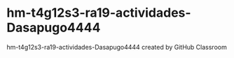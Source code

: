 # hm-t4g12s3-ra19-actividades-Dasapugo4444
hm-t4g12s3-ra19-actividades-Dasapugo4444 created by GitHub Classroom

